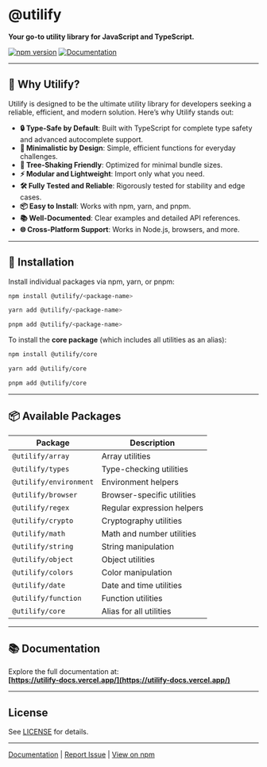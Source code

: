 # @utilify

**Your go-to utility library for JavaScript and TypeScript.**

[![npm version](https://img.shields.io/npm/v/@utilify/core.svg?style=flat)](https://npmjs.com/package/@utilify/core)
[![Documentation](https://img.shields.io/badge/docs-available-brightgreen)](https://utilify-docs.vercel.app/)

---

## 🧰 Why Utilify?

Utilify is designed to be the ultimate utility library for developers seeking a reliable, efficient, and modern solution. Here’s why Utilify stands out:

- **🔒 Type-Safe by Default**: Built with TypeScript for complete type safety and advanced autocomplete support.
- **🎯 Minimalistic by Design**: Simple, efficient functions for everyday challenges.
- **🌲 Tree-Shaking Friendly**: Optimized for minimal bundle sizes.
- **⚡ Modular and Lightweight**: Import only what you need.
- **🛠️ Fully Tested and Reliable**: Rigorously tested for stability and edge cases.
- **📦 Easy to Install**: Works with npm, yarn, and pnpm.
- **📚 Well-Documented**: Clear examples and detailed API references.
- **🌐 Cross-Platform Support**: Works in Node.js, browsers, and more.

---

## 🚀 Installation

Install individual packages via npm, yarn, or pnpm:

```bash
npm install @utilify/<package-name>
```

```bash
yarn add @utilify/<package-name>
```

```bash
pnpm add @utilify/<package-name>
```

To install the **core package** (which includes all utilities as an alias):

```bash
npm install @utilify/core
```

```bash
yarn add @utilify/core
```

```bash
pnpm add @utilify/core
```

---

## 📦 Available Packages

| Package | Description |
|---------|-------------|
| `@utilify/array` | Array utilities |
| `@utilify/types` | Type-checking utilities |
| `@utilify/environment` | Environment helpers |
| `@utilify/browser` | Browser-specific utilities |
| `@utilify/regex` | Regular expression helpers |
| `@utilify/crypto` | Cryptography utilities |
| `@utilify/math` | Math and number utilities |
| `@utilify/string` | String manipulation |
| `@utilify/object` | Object utilities |
| `@utilify/colors` | Color manipulation |
| `@utilify/date` | Date and time utilities |
| `@utilify/function` | Function utilities |
| `@utilify/core` | Alias for all utilities |

---

## 📚 Documentation

Explore the full documentation at:  
**[https://utilify-docs.vercel.app/](https://utilify-docs.vercel.app/)**

---

## License

See [LICENSE](https://github.com/utilify/LICENSE) for details.

---

[Documentation](https://utilify-docs.vercel.app/) | 
[Report Issue](https://github.com/utilify/issues) | 
[View on npm](https://www.npmjs.com/org/utilify)
